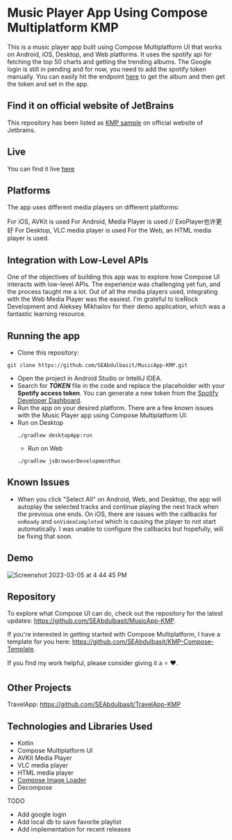 # Music Player App Using Compose Multiplatform KMP

This is a music player app built using Compose Multiplatform UI that works on Android, iOS, Desktop,
and Web
platforms. It uses the spotify api for fetching the top 50 charts and getting the trending albums.
The Google login is still in pending
and for now, you need to add the spotify token manually. You can easily hit the
endpoint [here](https://developer.spotify.com/documentation/web-api/reference/get-an-album) to get
the album
and then get the token and set in the app.

## Find it on official website of JetBrains

This repository has been listed
as [KMP sample](https://www.jetbrains.com/help/kotlin-multiplatform-dev/multiplatform-samples.html#:~:text=Android%20and%20iOS-,Music%20App%20KMP,-An%20application%20showcasing)
on official website of Jetbrains.

## Live

You can find it live [here](https://seabdulbasit.github.io/MusicApp-KMP/)

## Platforms

The app uses different media players on different platforms:

For iOS, AVKit is used
For Android, Media Player is used // ExoPlayer也许更好
For Desktop, VLC media player is used
For the Web, an HTML media player is used.

## Integration with Low-Level APIs

One of the objectives of building this app was to explore how Compose UI interacts with low-level
APIs. The experience
was challenging yet fun, and the process taught me a lot.
Out of all the media players used, integrating with the Web Media Player was the easiest. I'm
grateful to IceRock
Development and Aleksey Mikhailov for their demo application, which was a fantastic learning
resource.

## Running the app

- Clone this repository:

```
git clone https://github.com/SEAbdulbasit/MusicApp-KMP.git
```

- Open the project in Android Studio or IntelliJ IDEA.
- Search for **_TOKEN_** file in the code and replace the placeholder with your **Spotify access
  token**. You can
  generate a new token from
  the [Spotify Developer Dashboard](https://developer.spotify.com/console/get-album-tracks/).
- Run the app on your desired platform.
  There are a few known issues with the Music Player app using Compose Multiplatform UI:
- Run on Desktop
  ```
  ./gradlew desktopApp:run
  ```
    - Run on Web
  ```
  ./gradlew jsBrowserDevelopmentRun
  ```

## Known Issues

- When you click "Select All" on Android, Web, and Desktop, the app will autoplay the selected
  tracks and continue
  playing the next track when the previous one ends.
  On iOS, there are issues with the callbacks for `onReady` and `onVideoCompleted`
  which is causing the player to not start automatically. I was unable to configure the callbacks
  but hopefully, will be
  fixing that soon.

## Demo

![Screenshot 2023-03-05 at 4 44 45 PM](https://user-images.githubusercontent.com/33172684/222960302-eccb34b4-d77c-4c95-96af-3d4528323c42.png)

## Repository

To explore what Compose UI can do, check out the repository for the latest
updates: https://github.com/SEAbdulbasit/MusicApp-KMP.

If you're interested in getting started with Compose Multiplatform, I have a template for you
here: https://github.com/SEAbdulbasit/KMP-Compose-Template.

If you find my work helpful, please consider giving it a ⭐ ❤️.

## Other Projects

TravelApp: https://github.com/SEAbdulbasit/TravelApp-KMP

## Technologies and Libraries Used

- Kotlin
- Compose Multiplatform UI
- AVKit Media Player
- VLC media player
- HTML media player
- [Compose Image Loader](https://github.com/qdsfdhvh/compose-imageloader)
- Decompose

TODO

- Add google login
- Add local db to save favorite playlist
- Add implementation for recent releases


